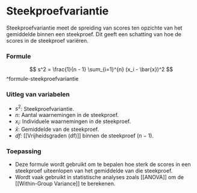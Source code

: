 # Steekproefvariantie
Steekproefvariantie meet de spreiding van scores ten opzichte van het gemiddelde binnen een steekproef. Dit geeft een schatting van hoe de scores in de steekproef variëren.

### Formule
$$
s^2 = \frac{1}{n - 1} \sum_{i=1}^{n} (x_i - \bar{x})^2
$$
^formule-steekproefvariantie

### Uitleg van variabelen
- $s^2$: Steekproefvariantie.
- $n$: Aantal waarnemingen in de steekproef.
- $x_i$: Individuele waarnemingen in de steekproef.
- $\bar{x}$: Gemiddelde van de steekproef.
- $df$: [[Vrijheidsgraden (df)]] binnen de steekproef $(n - 1)$.

### Toepassing
- Deze formule wordt gebruikt om te bepalen hoe sterk de scores in een steekproef uiteenlopen van het gemiddelde van die steekproef.
- Wordt vaak gebruikt in statistische analyses zoals [[ANOVA]] om de [[Within-Group Variance]] te berekenen.
